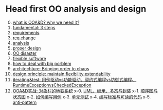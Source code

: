# Head first OO analysis and design
0. [what is OOA&D? why we need it?](http://www.jianshu.com/p/efbcaf85777d)
1. [fundamental: 3 steps](http://www.jianshu.com/p/acd9cb2876a4)
2. [requirements](http://www.jianshu.com/p/4d99e8858350)
3. [req change](http://www.jianshu.com/p/19ebc625ba7a)
4. [analysis](http://www.jianshu.com/p/3d0b3fea50ce)
5. [proper design](http://www.jianshu.com/p/4b0ab200f16d)
5. [OO disaster](http://www.jianshu.com/p/875beaebbfa6)
5. [flexible software](http://www.jianshu.com/p/4af6581b9978)
6. [how to deal with big porblem](http://www.jianshu.com/p/e357d7be3731)
7. [architechture: Bringing order to chaos](http://www.jianshu.com/p/1f98780ce533)
8. [design principle: maintain flexibility extendability](http://www.jianshu.com/p/62783e4cadfb)
9. [iterating&test: 用例驱动vs功能驱动、契约式编程vs防御式编程、RuntimeExceptionvsCheckedException](http://www.jianshu.com/p/53bf3de8698a)
10. [OOA&D实战: 对象村的地铁系统](http://www.jianshu.com/p/f6a2905fc1dfi)
x-0. [UML、继承、多态与封装](http://www.jianshu.com/p/46a64365376e)
x-1. [顺序图与状态图](http://www.jianshu.com/p/3dbbf00718b2)
x-2. [如何编写用例](http://www.jianshu.com/p/95d99e9bdf62)
x-3. [单元测试](http://www.jianshu.com/p/31bbaf144715)
x-4. [编写标准与可读的代码](http://www.jianshu.com/p/636961d0f358)
x-5. [anti-pattern](http://www.jianshu.com/p/ce3385628bb1)
